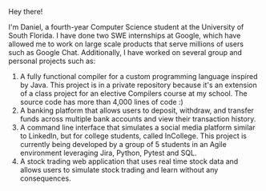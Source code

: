 Hey there! 

I'm Daniel, a fourth-year Computer Science student at the University of South Florida.
I have done two SWE internships at Google, which have allowed me to work on large scale products that serve millions of users such as Google Chat.
Additionally, I have worked on several group and personal projects such as:
  1) A fully functional compiler for a custom programming language inspired by Java. This project is in a private repository because it's an extension of a class project for an elective Compilers course at my school. The source code has more than 4,000 lines of code :)
  2) A banking platform that allows users to deposit, withdraw, and transfer funds across multiple bank accounts and view their transaction history.
  3) A command line interface that simulates a social media platform similar to LinkedIn, but for college students, called InCollege. This project is currently being developed by a group of 5 students in an Agile environment leveraging Jira, Python, Pytest and SQL.
  4) A stock trading web application that uses real time stock data and allows users to simulate stock trading and learn without any consequences. 




<!---
daniel19e/daniel19e is a ✨ special ✨ repository because its `README.md` (this file) appears on your GitHub profile.
You can click the Preview link to take a look at your changes.
--->
